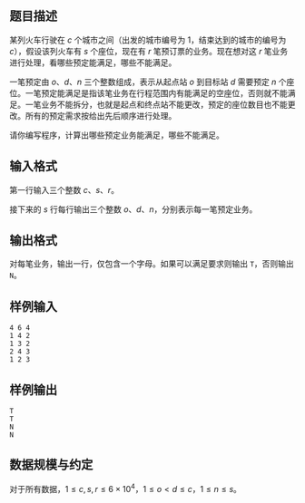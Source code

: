 ## 题目描述
某列火车行驶在 $c$ 个城市之间（出发的城市编号为 $1$，结束达到的城市的编号为 $c$），假设该列火车有 $s$ 个座位，现在有 $r$ 笔预订票的业务。现在想对这 $r$ 笔业务进行处理，看哪些预定能满足，哪些不能满足。

一笔预定由 $o$、$d$、$n$ 三个整数组成，表示从起点站 $o$ 到目标站 $d$ 需要预定 $n$ 个座位。一笔预定能满足是指该笔业务在行程范围内有能满足的空座位，否则就不能满足。一笔业务不能拆分，也就是起点和终点站不能更改，预定的座位数目也不能更改。所有的预定需求按给出先后顺序进行处理。

请你编写程序，计算出哪些预定业务能满足，哪些不能满足。
## 输入格式
第一行输入三个整数 $c$、$s$、$r$。

接下来的 $s$ 行每行输出三个整数 $o$、$d$、$n$，分别表示每一笔预定业务。
## 输出格式
对每笔业务，输出一行，仅包含一个字母。如果可以满足要求则输出 ``T``，否则输出 ``N``。
## 样例输入
```plain
4 6 4
1 4 2
1 3 2
2 4 3
1 2 3
```
## 样例输出
```plain
T
T
N
N
```
## 数据规模与约定
对于所有数据，$1\leq c,s,r\leq 6\times 10^4$，$1\leq o<d\leq c$，$1\leq n\leq s$。